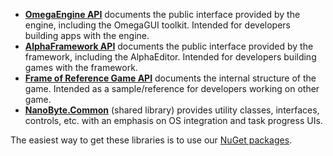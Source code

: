 * **[OmegaEngine API](https://omegaengine.github.io/omegaengine/omegaengine/)** documents the public interface provided by the engine, including the OmegaGUI toolkit. Intended for developers building apps with the engine.
* **[AlphaFramework API](https://omegaengine.github.io/omegaengine/alphaframework/)** documents the public interface provided by the framework, including the AlphaEditor. Intended for developers building games with the framework.
* **[Frame of Reference Game API](https://omegaengine.github.io/omegaengine/frame-of-reference/)** documents the internal structure of the game. Intended as a sample/reference for developers working on other game.
* **[NanoByte.Common](http://nano-byte.de/common/api/)** (shared library) provides utility classes, interfaces, controls, etc. with an emphasis on OS integration and task progress UIs.

The easiest way to get these libraries is to use our [NuGet packages](Download).